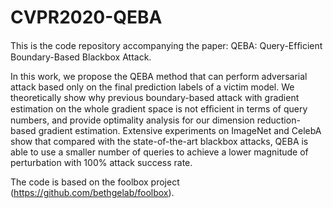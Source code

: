 # CVPR2020-QEBA
This is the code repository accompanying the paper: QEBA: Query-Efﬁcient Boundary-Based Blackbox Attack.

In this work, we propose the QEBA method that can perform adversarial attack based only on the final prediction labels of a victim model. 
We theoretically show why previous boundary-based attack with gradient estimation on the whole gradient space is not efﬁcient in terms of query numbers, and provide optimality analysis for our dimension reduction-based gradient estimation. Extensive experiments on ImageNet and CelebA show that compared with the state-of-the-art blackbox attacks, QEBA is able to use a smaller number of queries to achieve a lower magnitude of perturbation with 100% attack success rate.

The code is based on the foolbox project (https://github.com/bethgelab/foolbox).

